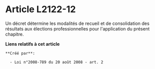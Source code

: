 # Article L2122-12

Un décret détermine les modalités de recueil et de consolidation des résultats aux élections professionnelles pour
l'application du présent chapitre.

**Liens relatifs à cet article**

	**Créé par**:

	  - Loi n°2008-789 du 20 août 2008 - art. 2
